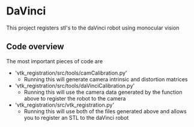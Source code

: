 # DaVinci
This project registers stl's to the daVinci robot using monocular vision

## Code overview
The most important pieces of code are
- 'vtk_registration/src/tools/camCalibration.py'
    - Running this will generate camera intrinsic and distortion matrices
- 'vtk_registration/src/tools/daVinciCalibration.py'
    - Running this will use the camera data generated by the function above to register the robot to the camera
- 'vtk_registration/src/vtk_registration.py'
    - Running this will use both of the files generated above and allows you to register an STL to the daVinci robot
